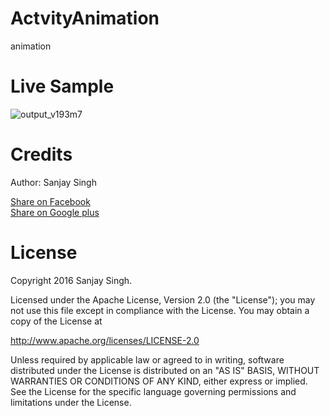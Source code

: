 # ActvityAnimation
animation

<h1>Live Sample</h1>

![output_v193m7](https://cloud.githubusercontent.com/assets/12843976/13315442/a5d7279a-dbd0-11e5-8412-f56f45c8e37c.gif)

<h1>Credits</h1>

Author: Sanjay Singh 

<a href="http://www.facebook.com/sharer.php?u=https://github.com/SamsetDev/ActvityAnimation" class="socialBtn socialBtn--facebook">Share on Facebook</a><br>
<a href="https://plus.google.com/share?url=https://github.com/SamsetDev/ActvityAnimation" class="socialBtn socialBtn--facebook">Share on Google plus</a>

<h1>License</h1>

Copyright 2016 Sanjay Singh.

Licensed under the Apache License, Version 2.0 (the "License");
you may not use this file except in compliance with the License.
You may obtain a copy of the License at

   http://www.apache.org/licenses/LICENSE-2.0

Unless required by applicable law or agreed to in writing, software
distributed under the License is distributed on an "AS IS" BASIS,
WITHOUT WARRANTIES OR CONDITIONS OF ANY KIND, either express or implied.
See the License for the specific language governing permissions and
limitations under the License.

